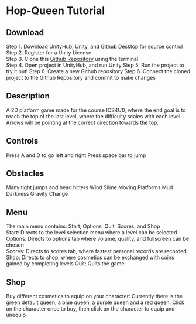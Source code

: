 # Hop-Queen Tutorial

## Download
Step 1. Download UnityHub, Unity, and Github Desktop for source control </br>
Step 2. Register for a Unity License </br>
Step 3. Clone this [Github Repository](https://github.com/stephen-ics/Hop-Queen) using the terminal </br>
Step 4. Open project in UnityHub, and run Unity
Step 5. Run the project to try it out!
Step 6. Create a new Github repository 
Step 6. Connect the cloned project to the Github Repository and commit to make changes

## Description
A 2D platform game made for the course ICS4U0, where the end goal is to reach the top of the last level, where the difficulty scales with each level. Arrows will be pointing at the correct direction towards the top.

## Controls
Press A and D to go left and right
Press space bar to jump

## Obstacles
Many tight jumps and head hitters
Wind
Slime
Moving Platforms
Mud
Darkness 
Gravity Change

## Menu
The main menu contains: Start, Options, Quit, Scores, and Shop </br>
Start: Directs to the level selection menu where a level can be selected </br>
Options: Directs to options tab where volume, quality, and fullscreen can be chosen </br>
Scores: Directs to scores tab, where fastest personal records are recorded </br>
Shop: Directs to shop, where cosmetics can be exchanged with coins gained by completing levels
Quit: Quits the game

## Shop
Buy different cosmetics to equip on your character: Currently there is the green default queen, a blue queen, a purple queen and a red queen.
Click on the character once to buy, then click on the character to equip and unequip






